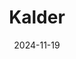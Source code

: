 ---  
layout: startup_page  
title: "Kalder"  
id: "kalder.co"  
permalink: "/kalderkalder.co11192024/"  
website: "https://kalder.co/"  
funding_round: "Seed"  
funding_amount: "$10.5M"  
investors: "Javelin Venture Partners, 8VC, Human Capital, Gingerbread Capital, Emergence Capital, Formus Capital, 500 Startups, Harry Maguire, Shuo Wang, Julius Genachowski, Michael Sutherland"  
about: "Kalder is a fintech company that provides a white-label partner rewards platform. This allows brands to launch cashback programs directly within their apps or websites, enabling customers to earn rewards automatically while shopping at partner stores. This generates new revenue for brands while boosting customer engagement and spending."  
markets: "Fintech, Loyalty Programs, Rewards, Brand Engagement, Marketing, SaaS, Financial Technologies, partnerships, affiliate marketing, financial services, performance marketing, advertising technology, consumer insights, e-commerce, purchase intelligence, adtech, Card linking, Banking Partnerships, Consumer Engagement"  
hq: "New York, New York, United States"  
founded_year: "2017"  
linkedin: "https://www.linkedin.com/company/kalderco"  
twitter: "https://twitter.com/kalder_co"  
instagram: ""  
facebook: "https://www.facebook.com/61568046314051"  
crunchbase: "https://www.crunchbase.com/organization/kalder"  
pitchbook: "https://pitchbook.com/profiles/company/513047-89"  

date_display: "19-Nov-2024"  
date: "2024-11-19"

# SEO Optimization  
meta_title: "Kalder - Seed Funding ($10.5M)"  
meta_description: "Kalder, Kalder is a fintech company that provides a white-label partner rewards platform. This allows brands to launch cashback programs directly within their..."  
meta_keywords: "Kalder, Fintech, Loyalty Programs, Rewards, Brand Engagement, Marketing, SaaS, Financial Technologies, partnerships, affiliate marketing, financial services, performance marketing, advertising technology, consumer insights, e-commerce, purchase intelligence, adtech, Card linking, Banking Partnerships, Consumer Engagement, Seed funding"  
canonical_url: "https://startup.projectstartups.com/kalderkalder.co11192024/"  
---